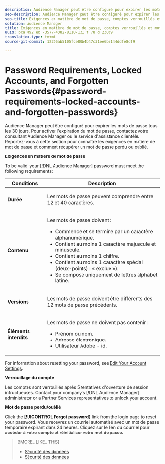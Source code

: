 ```yaml
---
description: Audience Manager peut être configuré pour expirer les mots de passe tous les 30 jours. Pour activer l'expiration du mot de passe, contactez votre consultant Audience Manager ou le service d'assistance clientèle. Reportez-vous à cette section pour connaître les exigences en matière de mot de passe et comment récupérer un mot de passe perdu ou oublié.
seo-description: Audience Manager peut être configuré pour expirer les mots de passe tous les 30 jours. Pour activer l'expiration du mot de passe, contactez votre consultant Audience Manager ou le service d'assistance clientèle. Reportez-vous à cette section pour connaître les exigences en matière de mot de passe et comment récupérer un mot de passe perdu ou oublié.
seo-title: Exigences en matière de mot de passe, comptes verrouillés et mots de passe oubliés
solution: Audience Manager
title: Exigences en matière de mot de passe, comptes verrouillés et mots de passe oubliés
uuid: bca 892 eb -3577-4382-8110-131 f 78 d 23069
translation-type: tm+mt
source-git-commit: 12216ab5105fce80b4b47c31ee6be144ddfe8df9

---
```



# Password Requirements, Locked Accounts, and Forgotten Passwords{#password-requirements-locked-accounts-and-forgotten-passwords}

Audience Manager peut être configuré pour expirer les mots de passe tous les 30 jours. Pour activer l'expiration du mot de passe, contactez votre consultant Audience Manager ou le service d'assistance clientèle. Reportez-vous à cette section pour connaître les exigences en matière de mot de passe et comment récupérer un mot de passe perdu ou oublié.

<!-- 

c_password_requirements.xml

 -->

**Exigences en matière de mot de passe**

To be valid, your [!DNL Audience Manager] password must meet the following requirements:

<table id="table_9B79E9F634664F6B995649E3158CCF20"> 
 <thead> 
  <tr> 
   <th colname="col1" class="entry"> Conditions </th> 
   <th colname="col2" class="entry"> Description </th> 
  </tr> 
 </thead>
 <tbody> 
  <tr> 
   <td colname="col1"> <p> <b>Durée</b> </p> </td> 
   <td colname="col2"> <p>Les mots de passe peuvent comprendre entre 12 et 40 caractères. </p> </td> 
  </tr> 
  <tr> 
   <td colname="col1"> <p> <b>Contenu</b> </p> </td> 
   <td colname="col2"> <p>Les mots de passe doivent : </p> <p> 
     <ul id="ul_70F64B9DE90E463098DFA8AB8349CF0B"> 
      <li id="li_2FBA66E47F4A4E1BB01DE3722821E100">Commence et se termine par un caractère alphanumérique. </li> 
      <li id="li_1390D4C9A48944B68B891EE6CB734BBC">Contient au moins 1 caractère majuscule et minuscule. </li> 
      <li id="li_B75B64A005804262BAAF0F1901D63358">Contient au moins 1 chiffre. </li> 
      <li id="li_28452022AF4743B8B159187BBD10890A">Contient au moins 1 caractère spécial (deux-points) : « exclue »). </li> 
      <li id="li_C02B931ABAB84FFE9B87AEBAEDF34EF3">Se compose uniquement de lettres alphabet latine. </li> 
     </ul> </p> </td> 
  </tr> 
  <tr> 
   <td colname="col1"> <p> <b>Versions</b> </p> </td> 
   <td colname="col2"> <p> Les mots de passe doivent être différents des 12 mots de passe précédents. </p> </td> 
  </tr> 
  <tr> 
   <td colname="col1"> <p> <b>Éléments interdits</b> </p> </td> 
   <td colname="col2"> <p> Les mots de passe ne doivent pas contenir : </p> <p> 
     <ul id="ul_08DE186AF56E401B933256E69279847A"> 
      <li id="li_CC854F7F86484774A76CCF927E1400B4">Prénom ou nom. </li> 
      <li id="li_74ACCF3DE717473B8AB9B1720DD891E7">Adresse électronique. </li> 
      <li id="li_09C1F699BF6843ACAB4E68D2F57461AB"><span class="keyword"> Utilisateur Adobe</span> - id. </li> 
     </ul> </p> </td> 
  </tr> 
 </tbody> 
</table>

For information about resetting your password, see [Edit Your Account Settings](../features/administration/edit-account-settings.md).

**Verrouillage du compte**

Les comptes sont verrouillés après 5 tentatives d'ouverture de session infructueuses. Contact your company's [!DNL Audience Manager] administrator or a Partner Services representatives to unlock your account.

**Mot de passe perdu/oublié**

Click the **[!UICONTROL Forgot password]** link from the login page to reset your password. Vous recevrez un courriel automatisé avec un mot de passe temporaire expirant dans 24 heures. Cliquez sur le lien du courriel pour accéder à votre compte et réinitialiser votre mot de passe.

>[!MORE_ LIKE_ THIS]
>
>* [Sécurité des données](../overview/data-security-and-privacy/data-security.md)
>* [Sécurité des données](../overview/data-security-and-privacy/data-privacy.md)


